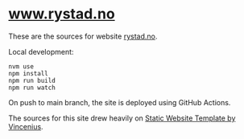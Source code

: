 # www.rystad.no

These are the sources for website [rystad.no](https://rystad.no).

Local development:
```shell
nvm use
npm install
npm run build
npm run watch
```

On push to main branch, the site is deployed using GitHub Actions.

The sources for this site drew heavily on [Static Website Template by Vincenius](https://github.com/wwebdev/static-website-template). 
